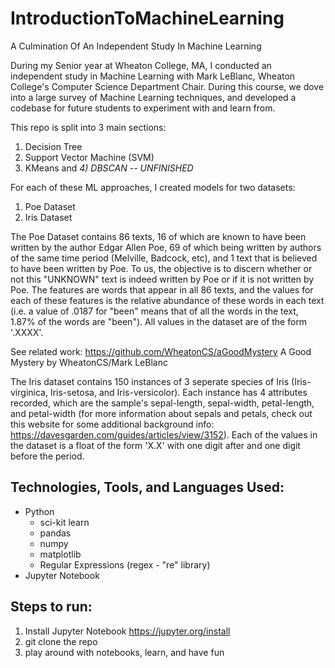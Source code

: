 # IntroductionToMachineLearning
A Culmination Of An Independent Study In Machine Learning


During my Senior year at Wheaton College, MA, I conducted an independent study in Machine Learning with Mark LeBlanc, Wheaton College's Computer Science Department Chair. During this course, we dove into a large survey of Machine Learning techniques, and developed a codebase for future students to experiment with and learn from.

This repo is split into 3 main sections:
  1) Decision Tree
  2) Support Vector Machine (SVM)
  3) KMeans
  and 
  _4) DBSCAN -- UNFINISHED_


For each of these ML approaches, I created models for two datasets:
  1) Poe Dataset
  2) Iris Dataset

The Poe Dataset contains 86 texts, 16 of which are known to have been written by the author Edgar Allen Poe, 69 of which being written by authors of the same time period (Melville, Badcock, etc), and 1 text that is believed to have been written by Poe. To us, the objective is to discern whether or not this "UNKNOWN" text is indeed written by Poe or if it is not written by Poe. The features are words that appear in all 86 texts, and the values for each of these features is the relative abundance of these words in each text (i.e. a value of .0187 for "been" means that of all the words in the text, 1.87% of the words are "been"). All values in the dataset are of the form '.XXXX'.

See related work:
  https://github.com/WheatonCS/aGoodMystery A Good Mystery by WheatonCS/Mark LeBlanc

The Iris dataset contains 150 instances of 3 seperate species of Iris (Iris-virginica, Iris-setosa, and Iris-versicolor). Each instance has 4 attributes recorded, which are the sample's sepal-length, sepal-width, petal-length, and petal-width (for more information about sepals and petals, check out this website for some additional background info: https://davesgarden.com/guides/articles/view/3152). Each of the values in the dataset is a float of the form 'X.X' with one digit after and one digit before the period.

## Technologies, Tools, and Languages Used:
* Python
  - sci-kit learn
  - pandas
  - numpy
  - matplotlib
  - Regular Expressions (regex - "re" library)
* Jupyter Notebook

## Steps to run:

1) Install Jupyter Notebook https://jupyter.org/install
2) git clone the repo
3) play around with notebooks, learn, and have fun
